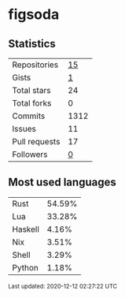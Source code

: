 # figsoda


## Statistics

<table>
    <tr>
        <td>Repositories</td>
        <td><a href="https://github.com/figsoda?tab=repositories">15</a></td>
    </tr>
    <tr>
        <td>Gists</td>
        <td><a href="https://gist.github.com/figsoda">1</a></td>
    </tr>
    <tr>
        <td>Total stars</td>
        <td>24</td>
    </tr>
    <tr>
        <td>Total forks</td>
        <td>0</td>
    </tr>
    <tr>
        <td>Commits</td>
        <td>1312</td>
    </tr>
    <tr>
        <td>Issues</td>
        <td>11</td>
    </tr>
    <tr>
        <td>Pull requests</td>
        <td>17</td>
    </tr>
    <tr>
        <td>Followers</td>
        <td><a href="https://github.com/figsoda?tab=followers">0</a></td>
    </tr>
</table>


## Most used languages

<table>
<tr><td>Rust</td><td>54.59%</td></tr>
<tr><td>Lua</td><td>33.28%</td></tr>
<tr><td>Haskell</td><td>4.16%</td></tr>
<tr><td>Nix</td><td>3.51%</td></tr>
<tr><td>Shell</td><td>3.29%</td></tr>
<tr><td>Python</td><td>1.18%</td></tr>
</table>


<sub>Last updated: 2020-12-12 02:27:22 UTC</sub>
